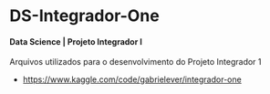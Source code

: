 # DS-Integrador-One
#### Data Science | Projeto Integrador I
Arquivos utilizados para o desenvolvimento do Projeto Integrador 1
- https://www.kaggle.com/code/gabrielever/integrador-one

